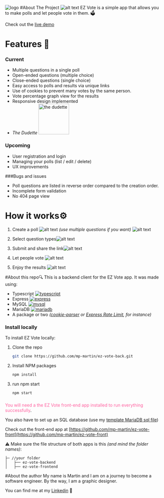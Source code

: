 ![logo](https://zar.networkmanager.pl/static/readme/logo.png)
#About The Project
![alt text](https://zar.networkmanager.pl/static/readme/main_screen.png)
EZ Vote is a simple app that allows you to make polls and let people vote in them. 🗳️

Check out the [live demo](https://zar.networkmanager.pl)

# Features 🔧

### Current
* Multiple questions in a single poll
* Open-ended questions (multiple choice)
* Close-ended questions (single choice)
* Easy access to polls and results via unique links
* Use of cookies to prevent many votes by the same person.
* Vote percentage graph view for the results
* Responsive design implemented
* _The Dudette_ <img alt="the dudette" src="https://zar.networkmanager.pl/static/media/cartoon.8cace218aea52624de38b8835e42bdb8.svg" width="100px">
### Upcoming
* User registration and login
* Managing your polls (list / edit / delete)
* UX improvements

###Bugs and issues
* Poll questions are listed in reverse order compared to the creation order.
* Incomplete form validation
* No 404 page view

# How it works⚙️

1. Create a poll ![alt text](https://zar.networkmanager.pl/static/readme/poll_setting.png) _(use multiple questions if you want)_ ![alt text](https://zar.networkmanager.pl/static/readme/multiple_questions.png)

2. Select question types![alt text](https://zar.networkmanager.pl/static/readme/single_multi_question.png)

3. Submit and share the link![alt text](https://zar.networkmanager.pl/static/readme/link_sharing.png)

5. Let people vote ![alt text](https://zar.networkmanager.pl/static/readme/poll_filling.png)

6. Enjoy the results ![alt text](https://zar.networkmanager.pl/static/readme/results.png)


#About this repo🔍
This is a backend client for the EZ Vote app. It was made using: 

* Typescript [![typescript][typescript]][typescript-url]
* Express [![express][express]][express-url]
* MySQL [![mysql][mysql]][mysql-url]
* MariaDB [![mariadb][mariadb]][mariadb-url]
* A package or two _([cookie-parser](https://github.com/expressjs/cookie-parser) or [Express Rate Limit](https://github.com/express-rate-limit/express-rate-limit), for instance)_


### Install locally
To install EZ Vote locally:

1. Clone the repo
   ```sh
   git clone https://github.com/mp-martin/ez-vote-back.git
   ```
2. Install NPM packages
   ```sh
   npm install
   ```
3. run npm start
   ```sh
   npm start
   ```
###
<span style="color:#FF5F9E">You will need a the EZ Vote front-end app installed to run everything successfully</span>. 

You also have to set up an SQL database (use my [template MariaDB sql file](https://zar.networkmanager.pl/static/readme/ezvote.sql))

Check out the front-end app at [https://github.com/mp-martin/ez-vote-front](https://github.com/mp-martin/ez-vote-front)

⚠️ Make sure the file structure of both apps is this *(and mind the folder names)*:

```
├─ //your folder
│   ├── ez-vote-backend
│   ├── ez-vote-frontend
```

#About the author
My name is Martin and I am on a journey to become a software engineer. By the way, I am a graphic designer.

You can find me at my [Linkedin](https://www.linkedin.com/in/marcin-papierz/) 🤝


<!-- MARKDOWN LINKS & IMAGES -->

[express]: https://img.shields.io/badge/Express.js-404D59?style=for-the-badge
[express-url]: https://expressjs.com/
[mysql]: https://img.shields.io/badge/MySQL-00000F?style=for-the-badge&logo=mysql&logoColor=white
[mysql-url]: https://www.mysql.com/
[mariadb]: https://img.shields.io/badge/MariaDB-003545?style=for-the-badge&logo=mariadb&logoColor=white
[mariadb-url]: https://mariadb.org/
[typescript]: https://img.shields.io/badge/TypeScript-007ACC?style=for-the-badge&logo=typescript&logoColor=white
[typescript-url]: https://www.typescriptlang.org/
